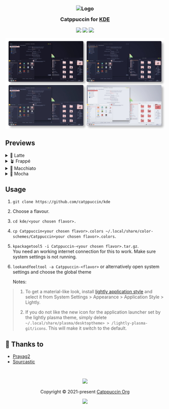 <h3 align="center">
	<img src="https://raw.githubusercontent.com/catppuccin/catppuccin/main/assets/logos/exports/1544x1544_circle.png" width="100" alt="Logo"/><br/>
	<img src="https://raw.githubusercontent.com/catppuccin/catppuccin/main/assets/misc/transparent.png" height="30" width="0px"/>
	Catppuccin for <a href="https://www.kde.org/">KDE</a>
	<img src="https://raw.githubusercontent.com/catppuccin/catppuccin/main/assets/misc/transparent.png" height="30" width="0px"/>
</h3>

<p align="center">
    <a href="https://github.com/catppuccin/kde/stargazers"><img src="https://img.shields.io/github/stars/catppuccin/kde?colorA=363a4f&colorB=b7bdf8&style=for-the-badge"></a>
    <a href="https://github.com/catppuccin/kde/issues"><img src="https://img.shields.io/github/issues/catppuccin/kde?colorA=363a4f&colorB=f5a97f&style=for-the-badge"></a>
    <a href="https://github.com/catppuccin/kde/contributors"><img src="https://img.shields.io/github/contributors/catppuccin/kde?colorA=363a4f&colorB=a6da95&style=for-the-badge"></a>
</p>


<p align="center">
  <img src="https://github.com/catppuccin/kde/blob/main/assets/res.webp"/>
</p>

## Previews

<details>
<summary>🌻 Latte</summary>
<img src="https://github.com/Sourcastic/kde/blob/main/assets/Latte.webp"/>
</details>
<details>
<summary>🪴 Frappé</summary>
<img src="https://github.com/Sourcastic/kde/blob/main/assets/Frappe.webp"/>
</details>
<details>
<summary>🌺 Macchiato</summary>
<img src="https://github.com/Sourcastic/kde/blob/main/assets/Macchiato.webp"/>
</details>
<details>
<summary>🌿 Mocha</summary>
<img src="https://github.com/Sourcastic/kde/blob/main/assets/Mocha.webp"/>
</details>

## Usage

1. `git clone https://github.com/catppuccin/kde`
2. Choose a flavour.
3. `cd kde/<your chosen flavor>.`
4. `cp Catppuccin<your chosen flavor>.colors ~/.local/share/color-schemes/Catppuccin<your chosen flavor>.colors`.
5. `kpackagetool5 -i Catppuccin-<your chosen flavor>.tar.gz`.   
You need an working internet connection for this to work. Make sure system settings is not running.
6. `lookandfeeltool -a Catppuccin-<flavor>` or alternatively open system settings and choose the global theme


  
	 Notes:
> 1. To get a material-like look, install [lightly application style](https://github.com/Luwx/Lightly) and select it from System Settings > Appearance >  Application Style > Lightly.
> 
> 2. If you do not like the new icon for the application launcher set by the lightly plasma theme, simply delete `~/.local/share/plasma/desktoptheme> > /lightly-plasma-git/icons`. This will make it switch to the default.

## 💝 Thanks to

- [Prayag2](https://github.com/Prayag2)
- [Sourcastic](https://github.com/Sourcastic)

&nbsp;

<p align="center"><img src="https://raw.githubusercontent.com/catppuccin/catppuccin/main/assets/footers/gray0_ctp_on_line.svg?sanitize=true" /></p>
<p align="center">Copyright &copy; 2021-present <a href="https://github.com/catppuccin" target="_blank">Catppuccin Org</a>
<p align="center"><a href="https://github.com/catppuccin/catppuccin/blob/main/LICENSE"><img src="https://img.shields.io/static/v1.svg?style=for-the-badge&label=License&message=MIT&logoColor=d9e0ee&colorA=363a4f&colorB=b7bdf8"/></a></p>
